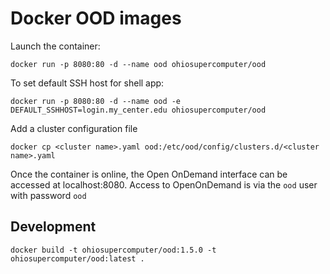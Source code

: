 # Docker OOD images

Launch the container:

    docker run -p 8080:80 -d --name ood ohiosupercomputer/ood

To set default SSH host for shell app:

    docker run -p 8080:80 -d --name ood -e DEFAULT_SSHHOST=login.my_center.edu ohiosupercomputer/ood

Add a cluster configuration file

    docker cp <cluster name>.yaml ood:/etc/ood/config/clusters.d/<cluster name>.yaml

Once the container is online, the Open OnDemand interface can be accessed at localhost:8080. Access to 
OpenOnDemand is via the `ood` user with password `ood`

## Development

    docker build -t ohiosupercomputer/ood:1.5.0 -t ohiosupercomputer/ood:latest .